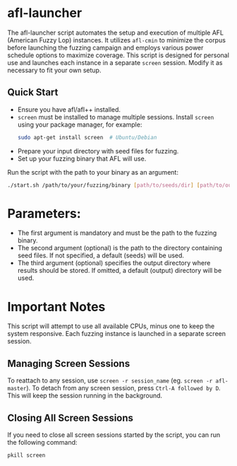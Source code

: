 # afl-launcher

The afl-launcher script automates the setup and execution of multiple AFL (American Fuzzy Lop) instances. It utilizes `afl-cmin` to minimize the corpus before launching the fuzzing campaign and employs various power schedule options to maximize coverage. This script is designed for personal use and launches each instance in a separate `screen` session. Modify it as necessary to fit your own setup.

## Quick Start
- Ensure you have afl/afl++ installed.
- `screen` must be installed to manage multiple sessions. Install `screen` using your package manager, for example:
  ```bash
  sudo apt-get install screen  # Ubuntu/Debian
  ```
- Prepare your input directory with seed files for fuzzing.
- Set up your fuzzing binary that AFL will use.

Run the script with the path to your binary as an argument:
```bash
./start.sh /path/to/your/fuzzing/binary [path/to/seeds/dir] [path/to/output/dir]
```

# Parameters:
- The first argument is mandatory and must be the path to the fuzzing binary.
- The second argument (optional) is the path to the directory containing seed files. If not specified, a default (seeds) will be used.
- The third argument (optional) specifies the output directory where results should be stored. If omitted, a default (output) directory will be used.

# Important Notes
This script will attempt to use all available CPUs, minus one to keep the system responsive.
Each fuzzing instance is launched in a separate screen session.

## Managing Screen Sessions
To reattach to any session, use `screen -r session_name` (eg. `screen -r afl-master`).
To detach from any screen session, press `Ctrl-A followed by D`. This will keep the session running in the background.

## Closing All Screen Sessions
If you need to close all screen sessions started by the script, you can run the following command:
```bash
pkill screen
```
